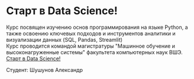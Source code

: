 # Старт в Data Science!  
Курс посвящен изучению основ программирования на языке Python, а также освоению ключевых подходов и инструментов аналитики и визуализации данных (SQL, Pandas, Streamlit)  
Курс проводится командой магистратуры "Машинное обучение и высоконагруженные системы" факультета компьютерных наук ВШЭ.    
[Старт в Data Science!](https://stepik.org/course/194633)  

  
Студент: Шушунов Александр
